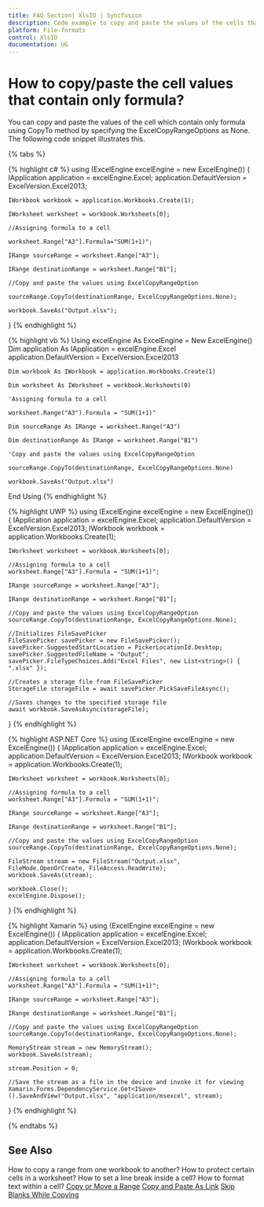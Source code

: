```yaml
---
title: FAQ Section| XlsIO | Syncfusion
description: Code example to copy and paste the values of the cells that contain only formulas using Essential XlsIO.
platform: File-formats
control: XlsIO
documentation: UG
---
```


# How to copy/paste the cell values that contain only formula?

You can copy and paste the values of the cell which contain only formula using CopyTo method by specifying the ExcelCopyRangeOptions as None. The following code snippet illustrates this.

{% tabs %}  

{% highlight c# %}
using (ExcelEngine excelEngine = new ExcelEngine())
{
    IApplication application = excelEngine.Excel;
    application.DefaultVersion = ExcelVersion.Excel2013;

    IWorkbook workbook = application.Workbooks.Create(1);

    IWorksheet worksheet = workbook.Worksheets[0];

    //Assigning formula to a cell

    worksheet.Range["A3"].Formula="SUM(1+1)";

    IRange sourceRange = worksheet.Range["A3"];

    IRange destinationRange = worksheet.Range["B1"];

    //Copy and paste the values using ExcelCopyRangeOption

    sourceRange.CopyTo(destinationRange, ExcelCopyRangeOptions.None);

    workbook.SaveAs("Output.xlsx");
}
{% endhighlight %}

{% highlight vb %}
Using excelEngine As ExcelEngine = New ExcelEngine()
    Dim application As IApplication = excelEngine.Excel
    application.DefaultVersion = ExcelVersion.Excel2013

    Dim workbook As IWorkbook = application.Workbooks.Create(1)

    Dim worksheet As IWorksheet = workbook.Worksheets(0)

    'Assigning formula to a cell

    worksheet.Range("A3").Formula = "SUM(1+1)"

    Dim sourceRange As IRange = worksheet.Range("A3")

    Dim destinationRange As IRange = worksheet.Range("B1")

    'Copy and paste the values using ExcelCopyRangeOption

    sourceRange.CopyTo(destinationRange, ExcelCopyRangeOptions.None)

    workbook.SaveAs("Output.xlsx")
End Using
{% endhighlight %}

{% highlight UWP %}
using (ExcelEngine excelEngine = new ExcelEngine())
{
    IApplication application = excelEngine.Excel;
    application.DefaultVersion = ExcelVersion.Excel2013;
    IWorkbook workbook = application.Workbooks.Create(1);

    IWorksheet worksheet = workbook.Worksheets[0];

    //Assigning formula to a cell
    worksheet.Range["A3"].Formula = "SUM(1+1)";

    IRange sourceRange = worksheet.Range["A3"];

    IRange destinationRange = worksheet.Range["B1"];

    //Copy and paste the values using ExcelCopyRangeOption
    sourceRange.CopyTo(destinationRange, ExcelCopyRangeOptions.None);

    //Initializes FileSavePicker
    FileSavePicker savePicker = new FileSavePicker();
    savePicker.SuggestedStartLocation = PickerLocationId.Desktop;
    savePicker.SuggestedFileName = "Output";
    savePicker.FileTypeChoices.Add("Excel Files", new List<string>() { ".xlsx" });

    //Creates a storage file from FileSavePicker
    StorageFile storageFile = await savePicker.PickSaveFileAsync();

    //Saves changes to the specified storage file
    await workbook.SaveAsAsync(storageFile);
}
{% endhighlight %}

{% highlight ASP.NET Core %}
using (ExcelEngine excelEngine = new ExcelEngine())
{
    IApplication application = excelEngine.Excel;
    application.DefaultVersion = ExcelVersion.Excel2013;
    IWorkbook workbook = application.Workbooks.Create(1);

    IWorksheet worksheet = workbook.Worksheets[0];

    //Assigning formula to a cell
    worksheet.Range["A3"].Formula = "SUM(1+1)";

    IRange sourceRange = worksheet.Range["A3"];

    IRange destinationRange = worksheet.Range["B1"];

    //Copy and paste the values using ExcelCopyRangeOption
    sourceRange.CopyTo(destinationRange, ExcelCopyRangeOptions.None);

    FileStream stream = new FileStream("Output.xlsx", FileMode.OpenOrCreate, FileAccess.ReadWrite);
    workbook.SaveAs(stream);

    workbook.Close();
    excelEngine.Dispose();
}
{% endhighlight %}

{% highlight Xamarin %}
using (ExcelEngine excelEngine = new ExcelEngine())
{
    IApplication application = excelEngine.Excel;
    application.DefaultVersion = ExcelVersion.Excel2013;
    IWorkbook workbook = application.Workbooks.Create(1);

    IWorksheet worksheet = workbook.Worksheets[0];

    //Assigning formula to a cell
    worksheet.Range["A3"].Formula = "SUM(1+1)";

    IRange sourceRange = worksheet.Range["A3"];

    IRange destinationRange = worksheet.Range["B1"];

    //Copy and paste the values using ExcelCopyRangeOption
    sourceRange.CopyTo(destinationRange, ExcelCopyRangeOptions.None);

    MemoryStream stream = new MemoryStream();
    workbook.SaveAs(stream);

    stream.Position = 0;

    //Save the stream as a file in the device and invoke it for viewing
    Xamarin.Forms.DependencyService.Get<ISave>().SaveAndView("Output.xlsx", "application/msexcel", stream);
}
{% endhighlight %}

{% endtabs %}  

## See Also

How to copy a range from one workbook to another?
How to protect certain cells in a worksheet?
How to set a line break inside a cell?
How to format text within a cell?
[Copy or Move a Range](https://help.syncfusion.com/file-formats/xlsio/worksheet-cells-manipulation#copy-or-move-a-range)
[Copy and Paste As Link](https://help.syncfusion.com/file-formats/xlsio/worksheet-cells-manipulation#copy-and-paste-as-link)
[Skip Blanks While Copying](https://help.syncfusion.com/file-formats/xlsio/worksheet-cells-manipulation#skip-blanks-while-copying)

